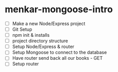 # menkar-mongoose-intro

- [ ] Make a new Node/Express project
- [ ] Git Setup
- [ ] npm init & installs
- [ ] project directory structure
- [ ] Setup Node/Express & router
- [ ] Setup Mongoose to connect to the database
- [ ] Have router send back all our books - GET
- [ ] Setup router 